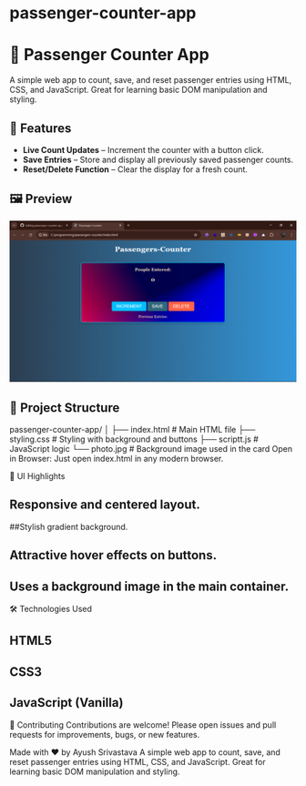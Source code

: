 # passenger-counter-app
# 🧮 Passenger Counter App

A simple web app to count, save, and reset passenger entries using HTML, CSS, and JavaScript. Great for learning basic DOM manipulation and styling.

## 🚀 Features

- **Live Count Updates** – Increment the counter with a button click.
- **Save Entries** – Store and display all previously saved passenger counts.
- **Reset/Delete Function** – Clear the display for a fresh count.

## 🖼️ Preview

![Screenshot](preview.png)

## 📁 Project Structure

passenger-counter-app/
│
├── index.html # Main HTML file
├── styling.css # Styling with background and buttons
├── scriptt.js # JavaScript logic
└── photo.jpg # Background image used in the card
Open in Browser:
Just open index.html in any modern browser.

📸 UI Highlights
## Responsive and centered layout.

 ##Stylish gradient background.

## Attractive hover effects on buttons.

## Uses a background image in the main container.

🛠️ Technologies Used
  ## HTML5

## CSS3

## JavaScript (Vanilla)

🤝 Contributing
Contributions are welcome! Please open issues and pull requests for improvements, bugs, or new features.

Made with ❤️ by Ayush Srivastava
A simple web app to count, save, and reset passenger entries using HTML, CSS, and JavaScript. Great for learning basic DOM manipulation and styling.
